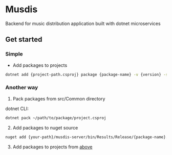 # Musdis 
Backend for music distribution application built with dotnet microservices

## Get started
### Simple 

- Add packages to projects


```sh
dotnet add {project-path.csproj} package {package-name} -v {version} -s {your-path}/musdis-server/packages
```

### Another way

1. Pack packages from src/Common directory 

dotnet CLI: 
```sh
dotnet pack ~/path/to/package/project.csproj 
```

2. Add packages to nuget source
```sh
nuget add {your-path}/musdis-server/bin/Results/Release/{package-name}.nupkg -Source {your-path}/musdis-server/packages
```

3. Add packages to projects from [above](#simple)

